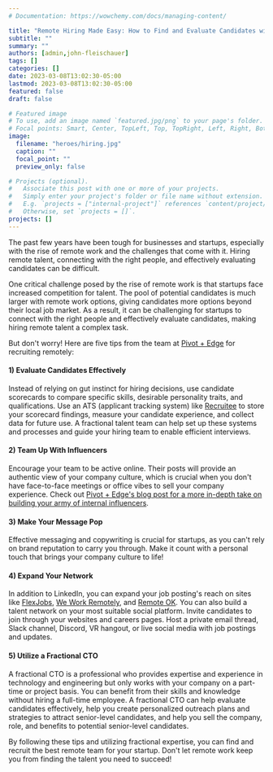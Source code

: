 ```yaml
---
# Documentation: https://wowchemy.com/docs/managing-content/

title: "Remote Hiring Made Easy: How to Find and Evaluate Candidates with Fractional Experts"
subtitle: ""
summary: ""
authors: [admin,john-fleischauer]
tags: []
categories: []
date: 2023-03-08T13:02:30-05:00
lastmod: 2023-03-08T13:02:30-05:00
featured: false
draft: false

# Featured image
# To use, add an image named `featured.jpg/png` to your page's folder.
# Focal points: Smart, Center, TopLeft, Top, TopRight, Left, Right, BottomLeft, Bottom, BottomRight.
image:
  filename: "heroes/hiring.jpg"
  caption: ""
  focal_point: ""
  preview_only: false

# Projects (optional).
#   Associate this post with one or more of your projects.
#   Simply enter your project's folder or file name without extension.
#   E.g. `projects = ["internal-project"]` references `content/project/deep-learning/index.md`.
#   Otherwise, set `projects = []`.
projects: []
---
```


The past few years have been tough for businesses and startups, especially with the rise of remote work and the challenges that come with it.
Hiring remote talent, connecting with the right people, and effectively evaluating candidates can be difficult.

One critical challenge posed by the rise of remote work is that startups face increased competition for talent. The pool of potential candidates is much larger with remote work options, giving candidates more options beyond their local job market. As a result, it can be challenging for startups to connect with the right people and effectively evaluate candidates, making hiring remote talent a complex task.

But don't worry! Here are five tips from the team at [Pivot + Edge](https://www.pivotandedge.com/) for recruiting remotely:

#### 1) Evaluate Candidates Effectively

Instead of relying on gut instinct for hiring decisions, use candidate scorecards to compare specific skills, desirable personality traits, and qualifications. Use an ATS (applicant tracking system) like [Recruitee](https://recruitee.com/) to store your scorecard findings, measure your candidate experience, and collect data for future use. A fractional talent team can help set up these systems and processes and guide your hiring team to enable efficient interviews.

#### 2) Team Up With Influencers

Encourage your team to be active online. Their posts will provide an authentic view of your company culture, which is crucial when you don't have face-to-face meetings or office vibes to sell your company experience. Check out [Pivot + Edge's blog post for a more in-depth take on building your army of internal influencers](https://www.pivotandedge.com/our-blog/turn-your-employees-into-brand-ambassadors/).

#### 3) Make Your Message Pop

Effective messaging and copywriting is crucial for startups, as you can't rely on brand reputation to carry you through. Make it count with a personal touch that brings your company culture to life!

#### 4) Expand Your Network

In addition to LinkedIn, you can expand your job posting's reach on sites like [FlexJobs](https://www.flexjobs.com/), [We Work Remotely](https://weworkremotely.com/), and [Remote OK](https://remoteok.com/). You can also build a talent network on your most suitable social platform. Invite candidates to join through your websites and careers pages. Host a private email thread, Slack channel, Discord, VR hangout, or live social media with job postings and updates.

#### 5) Utilize a Fractional CTO

A fractional CTO is a professional who provides expertise and experience in technology and engineering but only works with your company on a part-time or project basis. You can benefit from their skills and knowledge without hiring a full-time employee. A fractional CTO can help evaluate candidates effectively, help you create personalized outreach plans and strategies to attract senior-level candidates, and help you sell the company, role, and benefits to potential senior-level candidates.

By following these tips and utilizing fractional expertise, you can find and recruit the best remote team for your startup. Don't let remote work keep you from finding the talent you need to succeed!

